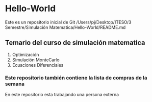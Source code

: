# Hello-World
Este es un repositorio inicial de Git
/Users/pj/Desktop/ITESO/3 Semestre/Simulación Matematica/Hello-World/README.md
## Temario del curso de simulación matematica

1. Optimización
2. Simulación MonteCarlo
3. Ecuaciones Diferenciales

### Este repositorio también contiene la lista de compras de la semana

En este repositorio esta trabajando una persona externa
